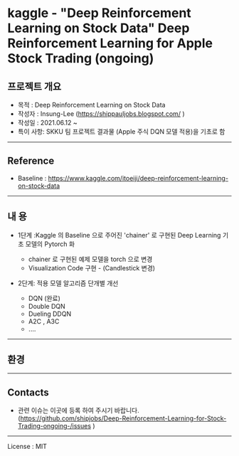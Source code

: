 # kaggle - "Deep Reinforcement Learning on Stock Data" Deep Reinforcement Learning for Apple Stock Trading (ongoing)
   

## 프로젝트 개요

* 목적 : Deep Reinforcement Learning on Stock Data
* 작성자 : Insung-Lee (https://shippauljobs.blogspot.com/ )
* 작성일 : 2021.06.12 ~
* 특이 사항: SKKU 팀 프로젝트 결과물 (Apple 주식 DQN 모델 적용)을 기초로 함

---
## Reference 
* Baseline : https://www.kaggle.com/itoeiji/deep-reinforcement-learning-on-stock-data

---

## 내 용

* 1단계 :Kaggle 의 Baseline 으로 주어진 'chainer' 로 구현된 Deep Learning 기초 모델의 Pytorch 화 

  * chainer 로 구현된 예제 모델을 torch 으로 변경
  * Visualization Code 구현 - (Candlestick 변경)
  

* 2단계: 적용 모델 알고리즘 단개별 개선  

  * DQN (완료)
  * Double DQN
  * Dueling DDQN
  * A2C , A3C 
  * ....

---

## 환경

---

## Contacts

* 관련 이슈는 이곳에 등록 하여 주시기 바랍니다. (https://github.com/shipjobs/Deep-Reinforcement-Learning-for-Stock-Trading-ongoing-/issues )

---

License : MIT
